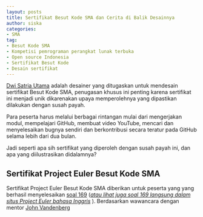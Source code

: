 ```yaml
---
layout: posts
title: Sertifikat Besut Kode SMA dan Cerita di Balik Desainnya
author: siska
categories:
- SMA
tag:
- Besut Kode SMA
- Kompetisi pemrograman perangkat lunak terbuka
- Open source Indonesia
- Sertifikat Besut Kode 
- Desain sertifikat
---
```


[Dwi Satria Utama](https://github.com/RioSatria) adalah desainer yang ditugaskan untuk mendesain sertifikat Besut Kode SMA, penugasan khusus ini penting karena sertifikat ini menjadi unik dikarenakan upaya memperolehnya yang dipastikan dilakukan dengan susah payah. 

Para peserta harus melalui berbagai rintangan mulai dari mengerjakan modul, mempelajari GitHub, membuat video YouTube, 
mencari dan menyelesaikan bugnya sendiri dan berkontribusi secara teratur pada GitHub selama lebih dari dua bulan. 

Jadi seperti apa sih sertifikat yang diperoleh dengan susah payah ini, dan apa yang diilustrasikan didalamnya? 

## Sertifikat Project Euler Besut Kode SMA

Sertifikat Project Euler Besut Kode SMA diberikan untuk peserta yang yang berhasil menyelesaikan  [soal 169](http://wikimedia-id.github.io/projecteuler/#soal-169) (_[atau lihat juga soal 169 langsung dalam situs Project Euler bahasa Inggris](https://projecteuler.net/problem=169)_ ). Berdasarkan wawancara dengan mentor [John Vandenberg](https://github.com/jayvdb)
